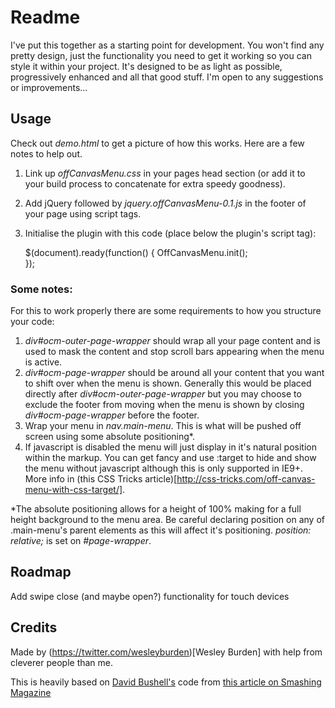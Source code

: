 
# Readme
I've put this together as a starting point for development.  You won't find any pretty design, just the functionality you need to get it working so you can style it within your project.  It's designed to be as light as possible, progressively enhanced and all that good stuff.  I'm open to any suggestions or improvements...

## Usage
Check out _demo.html_ to get a picture of how this works.  Here are a few notes to help out.

1. Link up _offCanvasMenu.css_ in your pages head section (or add it to your build process to concatenate for extra speedy goodness).
2. Add jQuery followed by _jquery.offCanvasMenu-0.1.js_ in the footer of your page using script tags.
3. Initialise the plugin with this code (place below the plugin's script tag):

	$(document).ready(function() {
		OffCanvasMenu.init();		
	});
 
### Some notes:
For this to work properly there are some requirements to how you structure your code:

1. _div#ocm-outer-page-wrapper_ should wrap all your page content and is used to mask the content and stop scroll bars appearing when the menu is active.
1. _div#ocm-page-wrapper_ should be around all your content that you want to shift over when the menu is shown.  Generally this would be placed directly after _div#ocm-outer-page-wrapper_ but you may choose to exclude the footer from moving when the menu is shown by closing _div#ocm-page-wrapper_ before the footer.
1. Wrap your menu in _nav.main-menu_.  This is what will be pushed off screen using some absolute positioning*.
1. If javascript is disabled the menu will just display in it's natural position within the markup.  You can get fancy and use :target to hide and show the menu without javascript although this is only supported in IE9+.  More info in (this CSS Tricks article)[http://css-tricks.com/off-canvas-menu-with-css-target/].

*The absolute positioning allows for a height of 100% making for a full height background to the menu area.  Be careful declaring position on any of .main-menu's parent elements as this will affect it's positioning.  _position: relative;_ is set on _#page-wrapper_.

## Roadmap
Add swipe close (and maybe open?) functionality for touch devices 

## Credits
Made by (https://twitter.com/wesleyburden)[Wesley Burden] with help from cleverer people than me.

This is heavily based on [David Bushell's](http://dbushell.com/‎) code from [this article on Smashing Magazine](http://coding.smashingmagazine.com/2013/01/15/off-canvas-navigation-for-responsive-website/)